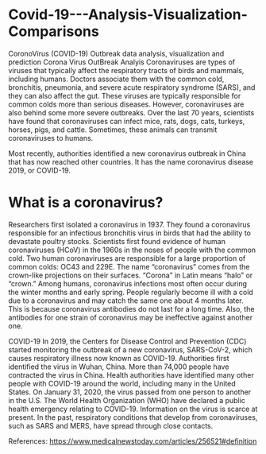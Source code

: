 # Covid-19---Analysis-Visualization-Comparisons

CoronoVirus (COVID-19) Outbreak data analysis, visualization and prediction Corona Virus OutBreak Analyis Coronaviruses are types of viruses that typically affect the respiratory tracts of birds and mammals, including humans. Doctors associate them with the common cold, bronchitis, pneumonia, and severe acute respiratory syndrome (SARS), and they can also affect the gut. These viruses are typically responsible for common colds more than serious diseases. However, coronaviruses are also behind some more severe outbreaks. Over the last 70 years, scientists have found that coronaviruses can infect mice, rats, dogs, cats, turkeys, horses, pigs, and cattle. Sometimes, these animals can transmit coronaviruses to humans.

Most recently, authorities identified a new coronavirus outbreak in China that has now reached other countries. It has the name coronavirus disease 2019, or COVID-19.

# What is a coronavirus?

Researchers first isolated a coronavirus in 1937. They found a coronavirus responsible for an infectious bronchitis virus in birds that had the ability to devastate poultry stocks. Scientists first found evidence of human coronaviruses (HCoV) in the 1960s in the noses of people with the common cold. Two human coronaviruses are responsible for a large proportion of common colds: OC43 and 229E. The name “coronavirus” comes from the crown-like projections on their surfaces. “Corona” in Latin means “halo” or “crown.” Among humans, coronavirus infections most often occur during the winter months and early spring. People regularly become ill with a cold due to a coronavirus and may catch the same one about 4 months later. This is because coronavirus antibodies do not last for a long time. Also, the antibodies for one strain of coronavirus may be ineffective against another one.

COVID-19 In 2019, the Centers for Disease Control and Prevention (CDC) started monitoring the outbreak of a new coronavirus, SARS-CoV-2, which causes respiratory illness now known as COVID-19. Authorities first identified the virus in Wuhan, China. More than 74,000 people have contracted the virus in China. Health authorities have identified many other people with COVID-19 around the world, including many in the United States. On January 31, 2020, the virus passed from one person to another in the U.S. The World Health Organization (WHO) have declared a public health emergency relating to COVID-19. Information on the virus is scarce at present. In the past, respiratory conditions that develop from coronaviruses, such as SARS and MERS, have spread through close contacts.

References: https://www.medicalnewstoday.com/articles/256521#definition
